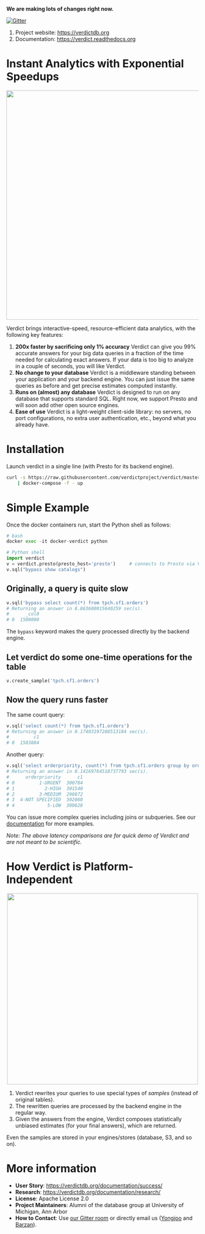 <!-- [![Build Status](https://circleci.com/gh/mozafari/verdictdb/tree/master.svg?style=shield&circle-token=16a7386340ff7022b21ce007434f8caa2fa97aec)](https://circleci.com/gh/mozafari/verdictdb/tree/master) -->
<!-- [![CircleCI branch](https://img.shields.io/circleci/project/github/mozafari/verdictdb/master.svg)](https://circleci.com/gh/mozafari/verdictdb/tree/master) -->

**We are making lots of changes right now.**

<!-- [![Build Status](https://circleci.com/gh/mozafari/verdictdb/tree/master.svg?style=shield&circle-token=16a7386340ff7022b21ce007434f8caa2fa97aec)](https://circleci.com/gh/mozafari/verdictdb/tree/master)
[![Code Coverage](https://codecov.io/gh/mozafari/verdictdb/branch/master/graph/badge.svg)](https://codecov.io/gh/mozafari/verdictdb)
[![JDK](https://img.shields.io/badge/JDK-7,%208-green.svg)]()
[![Maven Central](https://img.shields.io/maven-central/v/org.apache.maven/apache-maven.svg)](https://search.maven.org/artifact/org.verdictdb/verdictdb-core) -->
[![Gitter](https://img.shields.io/gitter/room/nwjs/nw.js.svg)](https://gitter.im/verdictdb/chat)


1. Project website: https://verdictdb.org
2. Documentation: https://verdict.readthedocs.org



# Instant Analytics with Exponential Speedups

<p align="center">
<img src="http://verdictdb.org/image/verdict-for-impala-speedup.png" width="600px" />
</p>

Verdict brings interactive-speed, resource-efficient data analytics,
with the following key features:

1. **200x faster by sacrificing only 1% accuracy**
   Verdict can give you 99% accurate answers for your big data queries in a fraction of the time 
   needed for calculating exact answers. If your data is too big to analyze in a couple of seconds, 
   you will like Verdict.
2. **No change to your database**
   Verdict is a middleware standing between your application and your backend engine. You can just 
   issue the same queries as before and get precise estimates computed instantly.
3. **Runs on (almost) any database**
   Verdict is designed to run on any database that supports standard SQL. Right now, we support
   Presto and will soon add other open source engines.
4. **Ease of use**
   Verdict is a light-weight client-side library: no servers, no port configurations, no extra user 
   authentication, etc., beyond what you already have.

<!-- Find out more about Verdict by visiting [verdict.org](https://verdictdb.org) and  -->
<!-- the [documentation](https://verdict.readthedocs.org). -->


# Installation

Launch verdict in a single line (with Presto for its backend engine).

```bash
curl -s https://raw.githubusercontent.com/verdictproject/verdict/master/docker-compose-64gb.yaml \
    | docker-compose -f - up
```


# Simple Example


Once the docker containers run, start the Python shell as follows:

```python
# bash
docker exec -it docker-verdict python

# Python shell
import verdict
v = verdict.presto(presto_host='presto')     # connects to Presto via Verdict
v.sql("bypass show catalogs")
```


## Originally, a query is quite slow

```python
v.sql('bypass select count(*) from tpch.sf1.orders')
# Returning an answer in 8.863600015640259 sec(s). 
#      _col0
# 0  1500000
```

The `bypass` keyword makes the query processed directly by the backend engine.


## Let verdict do some one-time operations for the table

```python
v.create_sample('tpch.sf1.orders')
```


## Now the query runs faster

The same count query:

```python
v.sql('select count(*) from tpch.sf1.orders')
# Returning an answer in 0.17403197288513184 sec(s). 
#         c1
# 0  1503884
```

Another query:


```python
v.sql('select orderpriority, count(*) from tpch.sf1.orders group by orderpriority')
# Returning an answer in 0.14169764518737793 sec(s). 
#      orderpriority      c1
# 0         1-URGENT  300784
# 1           2-HIGH  301540
# 2         3-MEDIUM  298872
# 3  4-NOT SPECIFIED  302060
# 4            5-LOW  300628
```

You can issue more complex queries including joins or subqueries. See our 
[documentation](https://verdict.readthedocs.io) for more examples.

*Note: The above latency comparisons are for quick demo of Verdict and are not meant to be
scientific.*



# How Verdict is Platform-Independent

<p align="center">
<img src="http://verdictdb.org/image/verdict-architecture.png" width="500px" />
</p>

1. Verdict rewrites your queries to use special types of *samples* (instead of original tables).
2. The rewritten queries are processed by the backend engine in the regular way.
3. Given the answers from the engine, Verdict composes statistically unbiased estimates 
   (for your final answers), which are returned.

Even the samples are stored in your engines/stores (database, S3, and so on).




# More information

- **User Story**: https://verdictdb.org/documentation/success/
- **Research**: https://verdictdb.org/documentation/research/
- **License**: Apache License 2.0
- **Project Maintainers**: Alumni of the database group at University of Michigan, Ann Arbor
- **How to Contact**: Use [our Gitter room](https://gitter.im/verdictdb/chat) or 
   directly email us ([Yongjoo](https://yongjoopark.com) and 
   [Barzan](https://web.eecs.umich.edu/~mozafari/)).


<!-- ## Free for all

We maintain VerdictDB for free under the Apache License so that anyone can benefit from these contributions. If you like our project, please star our Github repository (https://github.com/mozafari/verdictdb) and send your feedback to verdict-user@umich.edu. -->

